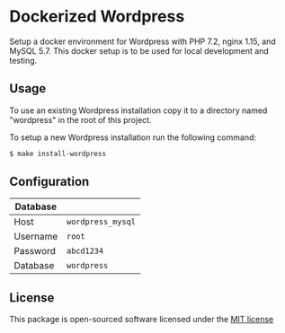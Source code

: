 # Dockerized Wordpress
Setup a docker environment for Wordpress with PHP 7.2, nginx 1.15, and MySQL 5.7. This docker setup is to be used for local development and testing.

## Usage

To use an existing Wordpress installation copy it to a directory named "wordpress" in the root of this project.

To setup a new Wordpress installation run the following command:
```bash
$ make install-wordpress
```

## Configuration
| Database ||
|----------	| ----------------- |
| Host      | `wordpress_mysql` |
| Username  | `root`            |
| Password  | `abcd1234`        |
| Database  | `wordpress`       |

## License
This package is open-sourced software licensed under the [MIT license](http://opensource.org/licenses/MIT)
